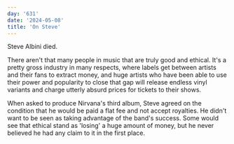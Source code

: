 ```yaml
---
day: '631'
date: '2024-05-08'
title: 'On Steve'
---
```


Steve Albini died.

There aren't that many people in music that are truly good and ethical. It's a pretty gross industry in many respects, where labels get between artists and their fans to extract money, and huge artists who have been able to use their power and popularity to close that gap will release endless vinyl variants and charge utterly absurd prices for tickets to their shows.

When asked to produce Nirvana's third album, Steve agreed on the condition that he would be paid a flat fee and not accept royalties. He didn't want to be seen as taking advantage of the band's success. Some would see that ethical stand as 'losing' a huge amount of money, but he never believed he had any claim to it in the first place.
